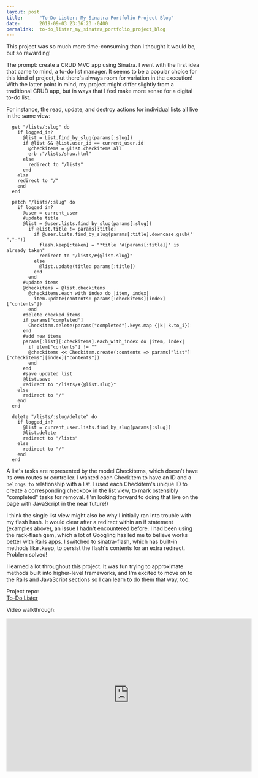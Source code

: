 ```yaml
---
layout: post
title:      "To-Do Lister: My Sinatra Portfolio Project Blog"
date:       2019-09-03 23:36:23 -0400
permalink:  to-do_lister_my_sinatra_portfolio_project_blog
---
```



This project was so much more time-consuming than I thought it would be, but so rewarding!

The prompt: create a CRUD MVC app using Sinatra. I went with the first idea that came to mind, a to-do list manager. It seems to be a popular choice for this kind of project, but there's always room for variation in the execution! With the latter point in mind, my project might differ slightly from a traditional CRUD app, but in ways that I feel make more sense for a digital to-do list.

For instance, the read, update, and destroy actions for individual lists all live in the same view:

```
  get "/lists/:slug" do
    if logged_in?
      @list = List.find_by_slug(params[:slug])
      if @list && @list.user_id == current_user.id
        @checkitems = @list.checkitems.all
        erb :"/lists/show.html"
      else
        redirect to "/lists"
      end
    else
    redirect to "/"
    end
  end

  patch "/lists/:slug" do
    if logged_in?
      @user = current_user
      #update title
      @list = @user.lists.find_by_slug(params[:slug])
        if @list.title != params[:title]
          if @user.lists.find_by_slug(params[:title].downcase.gsub(" ","-"))
            flash.keep[:taken] = "*title '#{params[:title]}' is already taken"
            redirect to "/lists/#{@list.slug}"
          else
            @list.update(title: params[:title])
          end
        end
      #update items
      @checkitems = @list.checkitems
        @checkitems.each_with_index do |item, index|
          item.update(contents: params[:checkitems][index]["contents"])
        end
      #delete checked items
      if params["completed"]
        Checkitem.delete(params["completed"].keys.map {|k| k.to_i})
      end
      #add new items
      params[:list][:checkitems].each_with_index do |item, index|
        if item["contents"] != ""
        @checkitems << Checkitem.create(:contents => params["list"]["checkitems"][index]["contents"])
        end
      end
      #save updated list
      @list.save
      redirect to "/lists/#{@list.slug}"
    else
      redirect to "/"
    end
  end

  delete "/lists/:slug/delete" do
    if logged_in?
      @list = current_user.lists.find_by_slug(params[:slug])
      @list.delete
      redirect to "/lists"
    else
      redirect to "/"
    end
  end
```

A list's tasks are represented by the model Checkitems, which doesn't have its own routes or controller. I wanted each Checkitem to have an ID and a `belongs_to` relationship with a list. I used each Checkitem's unique ID to create a corresponding checkbox in the list view, to mark ostensibly "completed" tasks for removal. (I'm looking forward to doing that live on the page with JavaScript in the near future!)

I think the single list view might also be why I initially ran into trouble with my flash hash. It would clear after a redirect within an if statement (examples above), an issue I hadn't encountered before. I had been using the rack-flash gem, which a lot of Googling has led me to believe works better with Rails apps. I switched to sinatra-flash, which has built-in methods like .keep, to persist the flash's contents for an extra redirect. Problem solved!

I learned a lot throughout this project. It was fun trying to approximate methods built into higher-level frameworks, and I'm excited to move on to the Rails and JavaScript sections so I can learn to do them that way, too.

Project repo:<br>
[To-Do Lister](https://github.com/annalisarose/to-do-list-sinatra-project)

Video walkthrough:

<iframe src="https://player.vimeo.com/video/357685219" width="640" height="400" frameborder="0" allow="autoplay; fullscreen" allowfullscreen></iframe>



